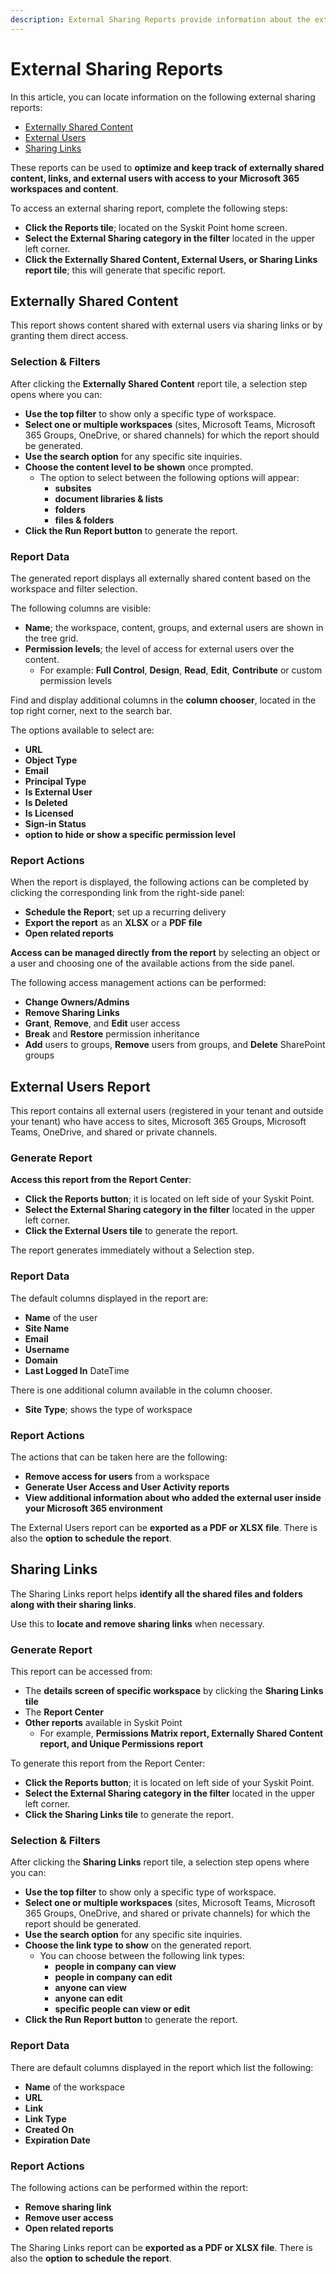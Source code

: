 ```yaml
---
description: External Sharing Reports provide information about the external users and their access to your tenant workspaces.
---
```


# External Sharing Reports

In this article, you can locate information on the following external sharing reports:
* [Externally Shared Content](#externally-shared-content)
* [External Users](#external-users-report)
* [Sharing Links](#sharing-links)

These reports can be used to **optimize and keep track of externally shared content, links, and external users with access to your Microsoft 365 workspaces and content**. 

To access an external sharing report, complete the following steps:

 * **Click the Reports tile**; located on the Syskit Point home screen.
 * **Select the External Sharing category in the filter** located in the upper left corner.
 * **Click the Externally Shared Content, External Users, or Sharing Links report tile**; this will generate that specific report.

## Externally Shared Content

This report shows content shared with external users via sharing links or by granting them direct access.

### Selection & Filters

After clicking the **Externally Shared Content** report tile, a selection step opens where you can:
* **Use the top filter** to show only a specific type of workspace.
* **Select one or multiple workspaces** (sites, Microsoft Teams, Microsoft 365 Groups, OneDrive, or shared channels) for which the report should be generated.
* **Use the search option** for any specific site inquiries. 
* **Choose the content level to be shown** once prompted.
  * The option to select between the following options will appear:
    * **subsites**
    * **document libraries & lists**
    * **folders**
    * **files & folders**
* **Click the Run Report button** to generate the report.

### Report Data

The generated report displays all externally shared content based on the workspace and filter selection. 

The following columns are visible:    
* **Name**; the workspace, content, groups, and external users are shown in the tree grid.
* **Permission levels**; the level of access for external users over the content. 
  * For example: **Full Control**, **Design**, **Read**, **Edit**, **Contribute** or custom permission levels
    
Find and display additional columns in the **column chooser**, located in the top right corner, next to the search bar.

The options available to select are:

* **URL**
* **Object Type**
* **Email**
* **Principal Type**
* **Is External User**
* **Is Deleted**
* **Is Licensed**
* **Sign-in Status**
* **option to hide or show a specific permission level**

### Report Actions

When the report is displayed, the following actions can be completed by clicking the corresponding link from the right-side panel:

* **Schedule the Report**; set up a recurring delivery
* **Export the report** as an **XLSX** or a **PDF file**
* **Open related reports**

**Access can be managed directly from the report** by selecting an object or a user and choosing one of the available actions from the side panel.

The following access management actions can be performed:
* **Change Owners/Admins**
* **Remove Sharing Links**
* **Grant**, **Remove**, and **Edit** user access
* **Break** and **Restore** permission inheritance
* **Add** users to groups, **Remove** users from groups, and **Delete** SharePoint groups

## External Users Report

This report contains all external users (registered in your tenant and outside your tenant) who have access to sites, Microsoft 365 Groups, Microsoft Teams, OneDrive, and shared or private channels.

### Generate Report

**Access this report from the Report Center**:

 * **Click the Reports button**; it is located on left side of your Syskit Point.
 * **Select the External Sharing category in the filter** located in the upper left corner.
 * **Click the External Users tile** to generate the report.

 The report generates immediately without a Selection step.

### Report Data

The default columns displayed in the report are:
    
* **Name** of the user
* **Site Name**
* **Email**
* **Username**
* **Domain**
* **Last Logged In** DateTime
    
There is one additional column available in the column chooser.
  * **Site Type**; shows the type of workspace


### Report Actions

The actions that can be taken here are the following:

* **Remove access for users** from a workspace
* **Generate User Access and User Activity reports**
* **View additional information about who added the external user inside your Microsoft 365 environment**

The External Users report can be **exported as a PDF or XLSX file**. There is also the **option to schedule the report**.


## Sharing Links 

The Sharing Links report helps **identify all the shared files and folders along with their sharing links**. 

Use this to **locate and remove sharing links** when necessary.

### Generate Report

This report can be accessed from:

* The **details screen of specific workspace** by clicking the **Sharing Links tile**
* The **Report Center**
* **Other reports** available in Syskit Point 
  * For example, **Permissions Matrix report, Externally Shared Content report, and Unique Permissions report**

To generate this report from the Report Center:
* **Click the Reports button**; it is located on left side of your Syskit Point.
 * **Select the External Sharing category in the filter** located in the upper left corner.
 * **Click the Sharing Links tile** to generate the report.

### Selection & Filters

After clicking the **Sharing Links** report tile, a selection step opens where you can:
* **Use the top filter** to show only a specific type of workspace.
* **Select one or multiple workspaces** (sites, Microsoft Teams, Microsoft 365 Groups, OneDrive, and shared or private channels) for which the report should be generated.
* **Use the search option** for any specific site inquiries. 
* **Choose the link type to show** on the generated report.
  * You can choose between the following link types:
    * **people in company can view**
    * **people in company can edit**
    * **anyone can view**
    * **anyone can edit**
    * **specific people can view or edit**
* **Click the Run Report button** to generate the report.

### Report Data

There are default columns displayed in the report which list the following:
    
* **Name** of the workspace
* **URL**
* **Link**
* **Link Type**
* **Created On**
* **Expiration Date**

### Report Actions

The following actions can be performed within the report:
* **Remove sharing link**
* **Remove user access**
* **Open related reports**

The Sharing Links report can be **exported as a PDF or XLSX file**. There is also the **option to schedule the report**.
